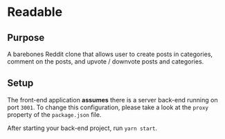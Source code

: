 # Readable

## Purpose

A barebones Reddit clone that allows user to create posts in categories,
comment on the posts, and upvote / downvote posts and categories.

## Setup

The front-end application **assumes** there is a server back-end running on port
`3001`. To change this configuration, please take a look at the `proxy` property
of the `package.json` file.

After starting your back-end project, run `yarn start`.
